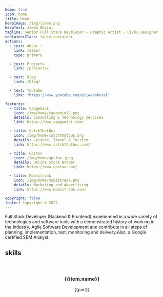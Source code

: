 ```yaml
---
home: true
icon: home
title: Home
heroImage: /img/jiwan.png
heroText: Jiwan Ghosal
tagline: Senior Full Stack Developer - Graphic Artist - UI/UX Designer
containerClass: fancy-container
actions:
  - text: About 💡
    link: /demo/
    type: primary

  - text: Projects
    link: /projects/

  - text: Blog
    link: /blog/

  - text: Youtube
    link: "https://www.youtube.com/@JiwanGhosal"

features:
  - title: Capgemini
    icon: /img/home/capgemini2.png
    details: Consulting & technology services
    link: https://www.capgemini.com/

  - title: CatchThatBus
    icon: /img/home/catchthatbus.png
    details: Leisure, Travel & Tourism
    link: https://www.catchthatbus.com/

  - title: Upstox
    icon: /img/home/upstox.jpeg
    details: Online Stock Broker
    link: https://www.upstox.com/

  - title: Mobistreak
    icon: /img/home/mobistreak.png
    details: Marketing and Advertising
    link: https://www.mobistreak.com/

copyright: false
footer: Copyright © 2022
---
```


Full Stack Developer (Backend & Frontend) experienced in a wide variety of technologies and software tools with a demonstrated history of working in the industry. Agile Software Development and contribute in all steps of planning, implementation, test, monitoring and delivery.Also, a Google certified SEM Analyst.

## skills

<div class="container">
  <div class="column" v-for= "(item, index) in skils">
      <h3><i class=""></i> {{item.name}}</h3>
      <div class="col-sm-4" v-for= "(part, i) in item.value">
        <span class="badge badge-info teal">{{part}}</span>
      </div>
  </div>
</div>

<script>
  export default {
    data: () => ({
        skils: [
          {
            name: "Front end",
            value: ["VueJS","Vuepress", "Storybook", "Lit", "HTML5","CSS3","JavaScript(ES6)", "NuxtJS","ReactJS","AngularJS", "UI/UX Design","Web Design","Web Application","Web view","Service Worker","Webpack", "Rollup"]
          },
          {
            name: " Back end",
            value: ["NodeJS","HapiJS","LoopbackJS","ExpressJS","MYSQL","MSSQL","PLSQL","MongoDB","DynamoDB"],
          },
          {
            name: "DevOps",
            value: ["Git","CICD","Ansible", "Azure", "YAML", "Docker","Kibana", "Azure Gateway", "Azure Blob" ,"S3","ECS","EC2","Cognito","Lambda","API Gateway","Cloud Watch","VPC","SQS","SNS"],
          },
          {
            name: "Graphics",
            value: ["Coral Draw", "Adobe Photoshop"],
          },
          {
            name: "Video Editing",
            value: ["Davinci Resolve", "Adobe Premier pro"],
          },
          {
            name: "Marketing",
            value: ["SEO", "Google Adwords"],
          }
        ]
    })
  }
</script>

<style>
.container {
    display: grid;
    grid-template-columns: repeat(auto-fit, minmax(200px, 1fr));
    grid-gap: 20px;
    width: 60%;
    margin: 20px auto;
}
.column {
    padding: 20px;
    text-align: center;
}
</style>
